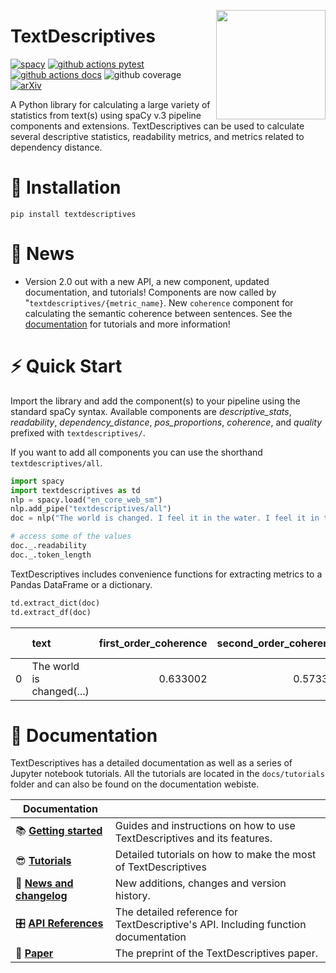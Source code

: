 
<a href="https://github.com/HLasse/TextDescriptives"><img src="https://github.com/HLasse/TextDescriptives/raw/main/docs/_static/icon.png" width="175" height="175" align="right" /></a>


# TextDescriptives

[![spacy](https://img.shields.io/badge/built%20with-spaCy-09a3d5.svg)](https://spacy.io)
[![github actions pytest](https://github.com/hlasse/textdescriptives/actions/workflows/tests.yml/badge.svg)](https://github.com/hlasse/textdescriptives/actions)
[![github actions docs](https://github.com/hlasse/textdescriptives/actions/workflows/documentation.yml/badge.svg)](https://hlasse.github.io/TextDescriptives/)
![github coverage](https://img.shields.io/endpoint?url=https://gist.githubusercontent.com/hlasse/24ee79064ca9d49616cbc410da65cee2/raw/badge-textdescriptives-pytest-coverage.json)
[![arXiv](https://img.shields.io/badge/arXiv-2301.02057-b31b1b.svg)](https://arxiv.org/abs/2301.02057)

A Python library for calculating a large variety of statistics from text(s) using spaCy v.3 pipeline components and extensions. TextDescriptives can be used to calculate several descriptive statistics, readability metrics, and metrics related to dependency distance. 

# 🔧 Installation
`pip install textdescriptives`

# 📰 News

* Version 2.0 out with a new API, a new component, updated documentation, and tutorials! Components are now called by "`textdescriptives/{metric_name}`. New `coherence` component for calculating the semantic coherence between sentences. See the [documentation](https://github.com/HLasse/TextDescriptives) for tutorials and more information!  

# ⚡ Quick Start

Import the library and add the component(s) to your pipeline using the standard spaCy syntax. Available components are *descriptive_stats*, *readability*, *dependency_distance*, *pos_proportions*, *coherence*, and *quality* prefixed with `textdescriptives/`. 

If you want to add all components you can use the shorthand `textdescriptives/all`.


```py
import spacy
import textdescriptives as td
nlp = spacy.load("en_core_web_sm")
nlp.add_pipe("textdescriptives/all") 
doc = nlp("The world is changed. I feel it in the water. I feel it in the earth. I smell it in the air. Much that once was is lost, for none now live who remember it.")

# access some of the values
doc._.readability
doc._.token_length
```

TextDescriptives includes convenience functions for extracting metrics to a Pandas DataFrame or a dictionary.

```py
td.extract_dict(doc)
td.extract_df(doc)
```
|    | text                      |   first_order_coherence |   second_order_coherence |   pos_prop_DET |   pos_prop_NOUN |   pos_prop_AUX |   pos_prop_VERB |   pos_prop_PUNCT |   pos_prop_PRON |   pos_prop_ADP |   pos_prop_ADV |   pos_prop_SCONJ |   flesch_reading_ease |   flesch_kincaid_grade |    smog |   gunning_fog |   automated_readability_index |   coleman_liau_index |     lix |   rix |   n_stop_words |   alpha_ratio |   mean_word_length |   doc_length |   proportion_ellipsis |   proportion_bullet_points |   duplicate_line_chr_fraction |   duplicate_paragraph_chr_fraction |   duplicate_5-gram_chr_fraction |   duplicate_6-gram_chr_fraction |   duplicate_7-gram_chr_fraction |   duplicate_8-gram_chr_fraction |   duplicate_9-gram_chr_fraction |   duplicate_10-gram_chr_fraction |   top_2-gram_chr_fraction |   top_3-gram_chr_fraction |   top_4-gram_chr_fraction |   symbol_#_to_word_ratio | contains_lorem ipsum   | passed_quality_check   |   dependency_distance_mean |   dependency_distance_std |   prop_adjacent_dependency_relation_mean |   prop_adjacent_dependency_relation_std |   token_length_mean |   token_length_median |   token_length_std |   sentence_length_mean |   sentence_length_median |   sentence_length_std |   syllables_per_token_mean |   syllables_per_token_median |   syllables_per_token_std |   n_tokens |   n_unique_tokens |   proportion_unique_tokens |   n_characters |   n_sentences |
|---:|:--------------------------|------------------------:|-------------------------:|---------------:|----------------:|---------------:|----------------:|-----------------:|----------------:|---------------:|---------------:|-----------------:|----------------------:|-----------------------:|--------:|--------------:|------------------------------:|---------------------:|--------:|------:|---------------:|--------------:|-------------------:|-------------:|----------------------:|---------------------------:|------------------------------:|-----------------------------------:|--------------------------------:|--------------------------------:|--------------------------------:|--------------------------------:|--------------------------------:|---------------------------------:|--------------------------:|--------------------------:|--------------------------:|-------------------------:|:-----------------------|:-----------------------|---------------------------:|--------------------------:|-----------------------------------------:|----------------------------------------:|--------------------:|----------------------:|-------------------:|-----------------------:|-------------------------:|----------------------:|---------------------------:|-----------------------------:|--------------------------:|-----------:|------------------:|---------------------------:|---------------:|--------------:|
|  0 | The world is changed(...) |                0.633002 |                 0.573323 |       0.097561 |        0.121951 |      0.0731707 |        0.170732 |         0.146341 |        0.195122 |      0.0731707 |      0.0731707 |        0.0487805 |               107.879 |             -0.0485714 | 5.68392 |       3.94286 |                      -2.45429 |            -0.708571 | 12.7143 |   0.4 |             24 |      0.853659 |            2.95122 |           41 |                     0 |                          0 |                             0 |                                  0 |                        0.232258 |                        0.232258 |                               0 |                               0 |                               0 |                                0 |                 0.0580645 |                  0.174194 |                         0 |                        0 | False                  | False                  |                    1.77524 |                  0.553188 |                                 0.457143 |                               0.0722806 |             3.28571 |                     3 |            1.54127 |                      7 |                        6 |               3.09839 |                    1.08571 |                            1 |                  0.368117 |         35 |                23 |                   0.657143 |            121 |             5 |




# 📖 Documentation

TextDescriptives has a detailed documentation as well as a series of Jupyter notebook tutorials.
All the tutorials are located in the `docs/tutorials` folder and can also be found on the documentation webiste.


| Documentation              |                                                                             |
| -------------------------- | --------------------------------------------------------------------------- |
| 📚 **[Getting started]**       | Guides and instructions on how to use TextDescriptives and its features.                                |
| 😎 **[Tutorials]**               | Detailed tutorials on how to make the most of TextDescriptives                        |
| 📰 **[News and changelog]** | New additions, changes and version history.                                 |
| 🎛 **[API References]**     | The detailed reference for TextDescriptive's API. Including function documentation |
| 📄 **[Paper]** | The preprint of the TextDescriptives paper. | 

[Paper]: https://arxiv.org/abs/2301.02057
[Tutorials]: https://hlasse.github.io/TextDescriptives/tutorial.html
[Getting started]: https://hlasse.github.io/TextDescriptives/usingthepackage.html
[API References]: https://hlasse.github.io/TextDescriptives/index.html
[News and changelog]: https://hlasse.github.io/TextDescriptives/news.html
